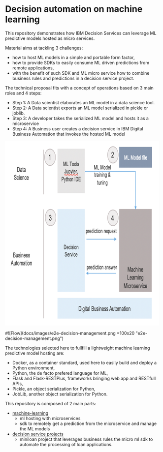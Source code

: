 # Decision automation on machine learning

This repository demonstrates how IBM Decision Services can leverage ML predictive models hosted as micro services.

Material aims at tackling 3 challenges:
- how to host ML models in a simple and portable form factor,
- how to provide SDKs to easily consume ML driven predictions from remote applications,
- with the benefit of such SDK and ML micro service how to combine business rules and predictions in a decision service project.

The technical proposal fits with a concept of operations based on 3 main roles and 4 steps:
 - Step 1: A Data scientist elaborates an ML model in a data science tool.
 - Step 2: A Data scientist exports an ML model serialized in pickle or joblib.
 - Step 3: A developer takes the serialized ML model and hosts it as a microservice
 - Step 4: A Business user creates a decision service in IBM Digital Business Automation that invokes the hosted ML model
 
 <img src="docs/images/e2e-decision-management.png" alt="e2e-decision-management.png" width="500" height="600">
 
 #![Flow](docs/images/e2e-decision-management.png =100x20 "e2e-decision-management.png")

The technologies selected here to fullfill a lightweight machine learning predictive model hosting are:
- Docker, as a container standard, used here to easily build and deploy a Python environment,
- Python, the de facto prefered language for ML,
- Flask and Flask-RESTPlus, frameworks bringing web app and RESTfull APIs,
- Pickle, an object serialization for Python,
- JobLib, another object serialization for Python.

This repository is composed of 2 main parts:
- [machine-learning](machine-learning/README.md)
   - ml hosting with microservices
   - sdk to remotely get a prediction from the microservice and manage the ML models
- [decision service projects](decision-service-projects/README.md)
   - miniloan project that leverages business rules the micro ml sdk to automate the processing of loan applications.
